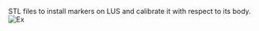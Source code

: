 STL files to install markers on LUS and calibrate it with respect to its body.
![Ex](https://github.com/user-attachments/assets/34534e85-04f1-4736-91d7-49ccccf37988)
